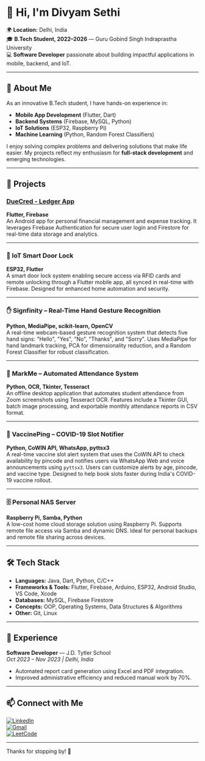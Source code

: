 # 👋 Hi, I'm Divyam Sethi

🌍 **Location:** Delhi, India  
🎓 **B.Tech Student, 2022–2026** — Guru Gobind Singh Indraprastha University  
💻 **Software Developer** passionate about building impactful applications in mobile, backend, and IoT.

---

## 🚀 About Me

As an innovative B.Tech student, I have hands-on experience in:

- **Mobile App Development** (Flutter, Dart)
- **Backend Systems** (Firebase, MySQL, Python)
- **IoT Solutions** (ESP32, Raspberry Pi)
- **Machine Learning** (Python, Random Forest Classifiers)

I enjoy solving complex problems and delivering solutions that make life easier. My projects reflect my enthusiasm for **full-stack development** and emerging technologies.

---

## 🔨 Projects

### [DueCred - Ledger App](https://play.google.com/store/apps/details?id=com.divyam.duecred)  
**Flutter, Firebase**  
An Android app for personal financial management and expense tracking. It leverages Firebase Authentication for secure user login and Firestore for real-time data storage and analytics.

---

### 🔐 IoT Smart Door Lock  
**ESP32, Flutter**  
A smart door lock system enabling secure access via RFID cards and remote unlocking through a Flutter mobile app, all synced in real-time with Firebase. Designed for enhanced home automation and security.

---

### ✋ Signfinity – Real-Time Hand Gesture Recognition  
**Python, MediaPipe, scikit-learn, OpenCV**  
A real-time webcam-based gesture recognition system that detects five hand signs: "Hello", "Yes", "No", "Thanks", and "Sorry". Uses MediaPipe for hand landmark tracking, PCA for dimensionality reduction, and a Random Forest Classifier for robust classification.

---

### 📝 MarkMe – Automated Attendance System  
**Python, OCR, Tkinter, Tesseract**  
An offline desktop application that automates student attendance from Zoom screenshots using Tesseract OCR. Features include a Tkinter GUI, batch image processing, and exportable monthly attendance reports in CSV format.

---

### 💉 VaccinePing – COVID-19 Slot Notifier  
**Python, CoWIN API, WhatsApp, pyttsx3**  
A real-time vaccine slot alert system that uses the CoWIN API to check availability by pincode and notifies users via WhatsApp Web and voice announcements using `pyttsx3`. Users can customize alerts by age, pincode, and vaccine type. Designed to help book slots faster during India's COVID-19 vaccine rollout.

---

### 🗄️ Personal NAS Server  
**Raspberry Pi, Samba, Python**  
A low-cost home cloud storage solution using Raspberry Pi. Supports remote file access via Samba and dynamic DNS. Ideal for personal backups and remote file sharing across devices.



---

## 🛠️ Tech Stack

- **Languages:** Java, Dart, Python, C/C++
- **Frameworks & Tools:** Flutter, Firebase, Arduino, ESP32, Android Studio, VS Code, Xcode
- **Databases:** MySQL, Firebase Firestore
- **Concepts:** OOP, Operating Systems, Data Structures & Algorithms
- **Other:** Git, Linux

---

## 💼 Experience

**Software Developer** — J.D. Tytler School  
*Oct 2023 – Nov 2023 | Delhi, India*

- Automated report card generation using Excel and PDF integration.
- Improved administrative efficiency and reduced manual work by 70%.

---

## 📫 Connect with Me

[![LinkedIn](https://img.shields.io/badge/LinkedIn-Connect-blue?logo=linkedin)](https://www.linkedin.com/in/sethidivyam)  
[![Gmail](https://img.shields.io/badge/Gmail-Contact-red?logo=gmail)](mailto:divyamsethi18@gmail.com)  
[![LeetCode](https://img.shields.io/badge/LeetCode-Profile-orange?logo=leetcode)](https://leetcode.com/sethidivyam)

---

Thanks for stopping by! 🚀

